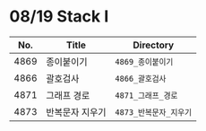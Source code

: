 # 08/19 Stack I



| No.  | Title           | Directory              |
| ---- | --------------- | ---------------------- |
| 4869 | 종이붙이기      | `4869_종이붙이기`      |
| 4866 | 괄호검사        | `4866_괄호검사`        |
| 4871 | 그래프 경로     | `4871_그래프_경로`     |
| 4873 | 반복문자 지우기 | `4873_반복문자_지우기` |

